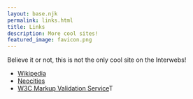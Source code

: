 ```yaml
---
layout: base.njk
permalink: links.html
title: Links
description: More cool sites!
featured_image: favicon.png
---
```

Believe it or not, this is not the only cool site on the Interwebs!  

- [Wikipedia](https://www.wikipedia.org/)
- [Neocities](https://neocities.org)
- [W3C Markup Validation Service](https://validator.w3.org/)T